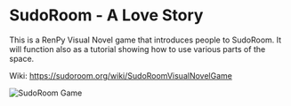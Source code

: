 # SudoRoom - A Love Story

This is a RenPy Visual Novel game that introduces people to SudoRoom.
It will function also as a tutorial showing how to use various parts of the space.

Wiki: https://sudoroom.org/wiki/SudoRoomVisualNovelGame

![SudoRoom Game](https://sudoroom.org/wiki/File:SudoRoom_A_Love_Story.png)
